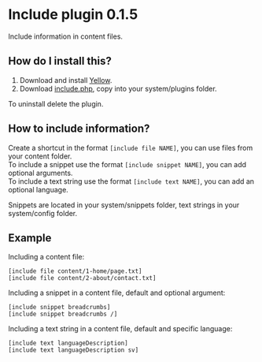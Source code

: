 Include plugin 0.1.5
====================
Include information in content files.

How do I install this?
----------------------
1. Download and install [Yellow](https://github.com/markseu/yellowcms/).  
2. Download [include.php](include.php?raw=true), copy into your system/plugins folder.  

To uninstall delete the plugin.

How to include information?
---------------------------
Create a shortcut in the format `[include file NAME]`, you can use files from your content folder.  
To include a snippet use the format `[include snippet NAME]`, you can add optional arguments.  
To include a text string use the format `[include text NAME]`, you can add an optional language.

Snippets are located in your system/snippets folder, text strings in your system/config folder.

Example
-------
Including a content file:

    [include file content/1-home/page.txt]
    [include file content/2-about/contact.txt]

Including a snippet in a content file, default and optional argument:

    [include snippet breadcrumbs]
    [include snippet breadcrumbs /]

Including a text string in a content file, default and specific language:

    [include text languageDescription]
    [include text languageDescription sv]